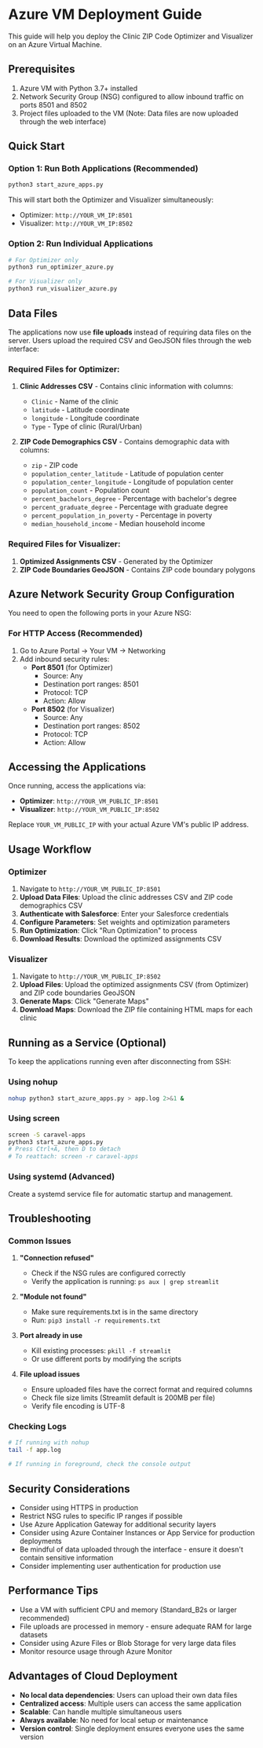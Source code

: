 # Azure VM Deployment Guide

This guide will help you deploy the Clinic ZIP Code Optimizer and Visualizer on an Azure Virtual Machine.

## Prerequisites

1. Azure VM with Python 3.7+ installed
2. Network Security Group (NSG) configured to allow inbound traffic on ports 8501 and 8502
3. Project files uploaded to the VM (Note: Data files are now uploaded through the web interface)

## Quick Start

### Option 1: Run Both Applications (Recommended)
```bash
python3 start_azure_apps.py
```
This will start both the Optimizer and Visualizer simultaneously:
- Optimizer: `http://YOUR_VM_IP:8501`
- Visualizer: `http://YOUR_VM_IP:8502`

### Option 2: Run Individual Applications
```bash
# For Optimizer only
python3 run_optimizer_azure.py

# For Visualizer only  
python3 run_visualizer_azure.py
```

## Data Files

The applications now use **file uploads** instead of requiring data files on the server. Users upload the required CSV and GeoJSON files through the web interface:

### Required Files for Optimizer:
1. **Clinic Addresses CSV** - Contains clinic information with columns:
   - `Clinic` - Name of the clinic
   - `latitude` - Latitude coordinate  
   - `longitude` - Longitude coordinate
   - `Type` - Type of clinic (Rural/Urban)

2. **ZIP Code Demographics CSV** - Contains demographic data with columns:
   - `zip` - ZIP code
   - `population_center_latitude` - Latitude of population center
   - `population_center_longitude` - Longitude of population center
   - `population_count` - Population count
   - `percent_bachelors_degree` - Percentage with bachelor's degree
   - `percent_graduate_degree` - Percentage with graduate degree
   - `percent_population_in_poverty` - Percentage in poverty
   - `median_household_income` - Median household income

### Required Files for Visualizer:
1. **Optimized Assignments CSV** - Generated by the Optimizer
2. **ZIP Code Boundaries GeoJSON** - Contains ZIP code boundary polygons

## Azure Network Security Group Configuration

You need to open the following ports in your Azure NSG:

### For HTTP Access (Recommended)
1. Go to Azure Portal → Your VM → Networking
2. Add inbound security rules:
   - **Port 8501** (for Optimizer)
     - Source: Any
     - Destination port ranges: 8501
     - Protocol: TCP
     - Action: Allow
   - **Port 8502** (for Visualizer)  
     - Source: Any
     - Destination port ranges: 8502
     - Protocol: TCP
     - Action: Allow

## Accessing the Applications

Once running, access the applications via:
- **Optimizer**: `http://YOUR_VM_PUBLIC_IP:8501`
- **Visualizer**: `http://YOUR_VM_PUBLIC_IP:8502`

Replace `YOUR_VM_PUBLIC_IP` with your actual Azure VM's public IP address.

## Usage Workflow

### Optimizer
1. Navigate to `http://YOUR_VM_PUBLIC_IP:8501`
2. **Upload Data Files**: Upload the clinic addresses CSV and ZIP code demographics CSV
3. **Authenticate with Salesforce**: Enter your Salesforce credentials
4. **Configure Parameters**: Set weights and optimization parameters
5. **Run Optimization**: Click "Run Optimization" to process
6. **Download Results**: Download the optimized assignments CSV

### Visualizer  
1. Navigate to `http://YOUR_VM_PUBLIC_IP:8502`
2. **Upload Files**: Upload the optimized assignments CSV (from Optimizer) and ZIP code boundaries GeoJSON
3. **Generate Maps**: Click "Generate Maps"
4. **Download Maps**: Download the ZIP file containing HTML maps for each clinic

## Running as a Service (Optional)

To keep the applications running even after disconnecting from SSH:

### Using nohup
```bash
nohup python3 start_azure_apps.py > app.log 2>&1 &
```

### Using screen
```bash
screen -S caravel-apps
python3 start_azure_apps.py
# Press Ctrl+A, then D to detach
# To reattach: screen -r caravel-apps
```

### Using systemd (Advanced)
Create a systemd service file for automatic startup and management.

## Troubleshooting

### Common Issues

1. **"Connection refused"**
   - Check if the NSG rules are configured correctly
   - Verify the application is running: `ps aux | grep streamlit`

2. **"Module not found"**
   - Make sure requirements.txt is in the same directory
   - Run: `pip3 install -r requirements.txt`

3. **Port already in use**
   - Kill existing processes: `pkill -f streamlit`
   - Or use different ports by modifying the scripts

4. **File upload issues**
   - Ensure uploaded files have the correct format and required columns
   - Check file size limits (Streamlit default is 200MB per file)
   - Verify file encoding is UTF-8

### Checking Logs
```bash
# If running with nohup
tail -f app.log

# If running in foreground, check the console output
```

## Security Considerations

- Consider using HTTPS in production
- Restrict NSG rules to specific IP ranges if possible
- Use Azure Application Gateway for additional security layers
- Consider using Azure Container Instances or App Service for production deployments
- Be mindful of data uploaded through the interface - ensure it doesn't contain sensitive information
- Consider implementing user authentication for production use

## Performance Tips

- Use a VM with sufficient CPU and memory (Standard_B2s or larger recommended)
- File uploads are processed in memory - ensure adequate RAM for large datasets
- Consider using Azure Files or Blob Storage for very large data files
- Monitor resource usage through Azure Monitor

## Advantages of Cloud Deployment

- **No local data dependencies**: Users can upload their own data files
- **Centralized access**: Multiple users can access the same application
- **Scalable**: Can handle multiple simultaneous users
- **Always available**: No need for local setup or maintenance
- **Version control**: Single deployment ensures everyone uses the same version 